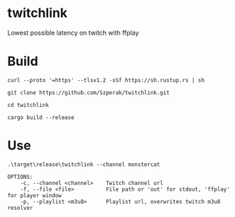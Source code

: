 # twitchlink
Lowest possible latency on twitch with ffplay


Build
====
`curl --proto '=https' --tlsv1.2 -sSf https://sh.rustup.rs | sh`

`git clone https://github.com/Szperak/twitchlink.git`

`cd twitchlink`

`cargo build --release`


Use
====

`.\target\release\twitchlink --channel monstercat`


```
OPTIONS:
    -c, --channel <channel>    Twitch channel url
    -f, --file <file>          File path or 'out' for stdout, 'ffplay' for player window
    -p, --playlist <m3u8>      Playlist url, overwrites twitch m3u8 resolver
```
